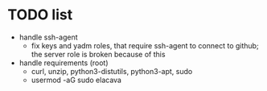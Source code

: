 # TODO list
- handle ssh-agent
  - fix keys and yadm roles, that require ssh-agent to connect to github; the server role is broken because of this
- handle requirements (root)
  - curl, unzip, python3-distutils, python3-apt, sudo
  - usermod -aG sudo elacava
